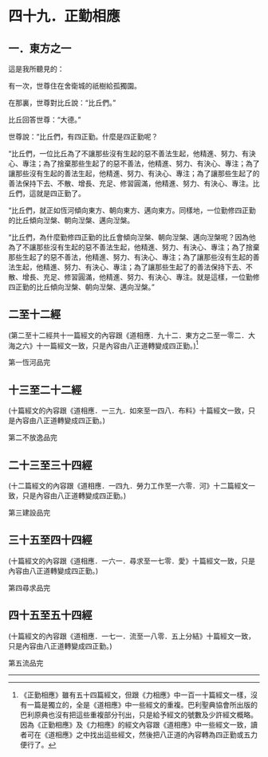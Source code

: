 # 四十九．正勤相應

## 一．東方之一

這是我所聽見的：

有一次，世尊住在舍衛城的祇樹給孤獨園。

在那裏，世尊對比丘說：“比丘們。”

比丘回答世尊：“大德。”

世尊說：“比丘們，有四正勤。什麼是四正勤呢？

“比丘們，一位比丘為了不讓那些沒有生起的惡不善法生起，他精進、努力、有決心、專注；為了捨棄那些生起了的惡不善法，他精進、努力、有決心、專注；為了讓那些沒有生起的善法生起，他精進、努力、有決心、專注；為了讓那些生起了的善法保持下去、不散、增長、充足、修習圓滿，他精進、努力、有決心、專注。比丘們，這就是四正勤了。

“比丘們，就正如恆河傾向東方、朝向東方、邁向東方。同樣地，一位勤修四正勤的比丘傾向湼槃、朝向湼槃、邁向湼槃。

“比丘們，為什麼勤修四正勤的比丘會傾向湼槃、朝向湼槃、邁向湼槃呢？因為他為了不讓那些沒有生起的惡不善法生起，他精進、努力、有決心、專注；為了捨棄那些生起了的惡不善法，他精進、努力、有決心、專注；為了讓那些沒有生起的善法生起，他精進、努力、有決心、專注；為了讓那些生起了的善法保持下去、不散、增長、充足、修習圓滿，他精進、努力、有決心、專注。就是這樣，一位勤修四正勤的比丘傾向湼槃、朝向湼槃、邁向湼槃。”

## 二至十二經

(第二至十二經共十一篇經文的內容跟《道相應．九十二．東方之二至一零二．大海之六》十一篇經文一致，只是內容由八正道轉變成四正勤。)[^1]

第一恆河品完

## 十三至二十二經

(十篇經文的內容跟《道相應．一三九．如來至一四八．布料》十篇經文一致，只是內容由八正道轉變成四正勤。)

第二不放逸品完

## 二十三至三十四經

(十二篇經文的內容跟《道相應．一四九．勞力工作至一六零．河》十二篇經文一致，只是內容由八正道轉變成四正勤。)

第三建設品完

## 三十五至四十四經

(十篇經文的內容跟《道相應．一六一．尋求至一七零．愛》十篇經文一致，只是內容由八正道轉變成四正勤。)

第四尋求品完

## 四十五至五十四經

(十篇經文的內容跟《道相應．一七一．流至一八零．五上分結》十篇經文一致，只是內容由八正道轉變成四正勤。)

第五流品完

---

[^1]: 《正勤相應》雖有五十四篇經文，但跟《力相應》中一百一十篇經文一樣，沒有一篇是獨立的，全是《道相應》中一些經文的重複。巴利聖典協會所出版的巴利原典也沒有把這些重複部分刊出，只是給予經文的號數及少許經文概略。因為《正勤相應》及《力相應》的經文內容跟《道相應》中一些經文一致，讀者可在《道相應》之中找出這些經文，然後把八正道的內容轉為四正勤或五力便行了。
